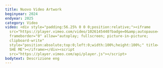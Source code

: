 ```yaml
---
title: Nuovo Video Artwork
beginyear: 2024
endyear: 2025
category: Video
video: <div style="padding:56.25% 0 0 0;position:relative;"><iframe
  src="https://player.vimeo.com/video/1026145440?badge=0&amp;autopause=0&amp;player_id=0&amp;app_id=58479"
  frameborder="0" allow="autoplay; fullscreen; picture-in-picture;
  clipboard-write"
  style="position:absolute;top:0;left:0;width:100%;height:100%;" title="2022 HE
  SHE ME"></iframe></div><script
  src="https://player.vimeo.com/api/player.js"></script>
bodytext: Descrizione eng
---
```

